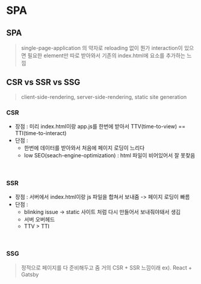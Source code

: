 # SPA

## SPA 
> single-page-application 의 약자로 reloading 없이 뭔가 interaction이 있으면 필요한 element만 따로 받아와서 기존의 index.html에 요소를 추가하는 느낌

## CSR vs SSR vs SSG
> client-side-rendering, server-side-rendering, static site generation

### CSR
- 장점 : 미리 index.html이랑 app.js를 한번에 받아서 TTV(time-to-view) == TTI(time-to-interact)
- 단점 : 
    - 한번에 데이터를 받아와서 처음에 페이지 로딩이 느리다
    - low SEO(seach-engine-optimization) : html 파일이 비어있어서 잘 못찾음

<br>

### SSR
- 장점 : 서버에서 index.html이랑 js 파일을 합쳐서 보내줌 -> 페이지 로딩이 빠름
- 단점 : 
    - blinking issue -> static 사이트 처럼 다시 만들어서 보내줘야돼서 생김
    - 서버 오버헤드
    - TTV > TTI

<br>

### SSG 
>  정적으로 페이지를 다 준비해두고 줌 거의 CSR + SSR 느낌이래 
ex). React + Gatsby

